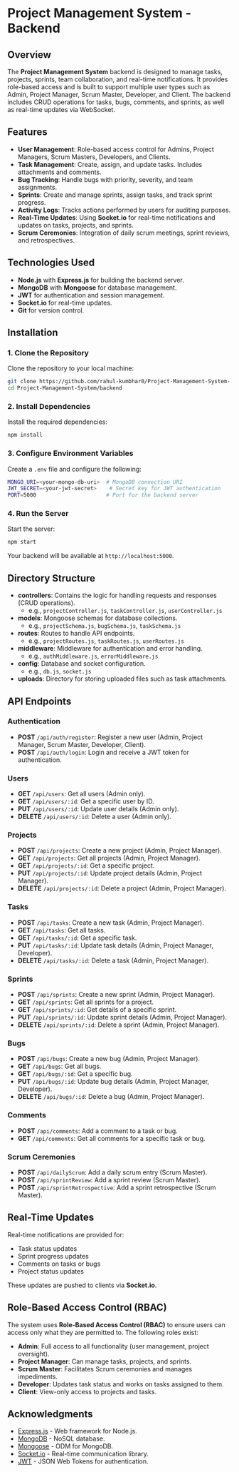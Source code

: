 # Project Management System - Backend

## Overview

The **Project Management System** backend is designed to manage tasks, projects, sprints, team collaboration, and real-time notifications. It provides role-based access and is built to support multiple user types such as Admin, Project Manager, Scrum Master, Developer, and Client. The backend includes CRUD operations for tasks, bugs, comments, and sprints, as well as real-time updates via WebSocket.

## Features

- **User Management**: Role-based access control for Admins, Project Managers, Scrum Masters, Developers, and Clients.
- **Task Management**: Create, assign, and update tasks. Includes attachments and comments.
- **Bug Tracking**: Handle bugs with priority, severity, and team assignments.
- **Sprints**: Create and manage sprints, assign tasks, and track sprint progress.
- **Activity Logs**: Tracks actions performed by users for auditing purposes.
- **Real-Time Updates**: Using **Socket.io** for real-time notifications and updates on tasks, projects, and sprints.
- **Scrum Ceremonies**: Integration of daily scrum meetings, sprint reviews, and retrospectives.

## Technologies Used

- **Node.js** with **Express.js** for building the backend server.
- **MongoDB** with **Mongoose** for database management.
- **JWT** for authentication and session management.
- **Socket.io** for real-time updates.
- **Git** for version control.

## Installation

### 1. Clone the Repository

Clone the repository to your local machine:

```bash
git clone https://github.com/rahul-kumbhar0/Project-Management-System-.git
cd Project-Management-System/backend
```

### 2. Install Dependencies

Install the required dependencies:

```bash
npm install
```

### 3. Configure Environment Variables

Create a `.env` file and configure the following:

```bash
MONGO_URI=<your-mongo-db-uri>  # MongoDB connection URI
JWT_SECRET=<your-jwt-secret>    # Secret key for JWT authentication
PORT=5000                      # Port for the backend server
```

### 4. Run the Server

Start the server:

```bash
npm start
```

Your backend will be available at `http://localhost:5000`.

## Directory Structure

- **controllers**: Contains the logic for handling requests and responses (CRUD operations).
  - e.g., `projectController.js`, `taskController.js`, `userController.js`
- **models**: Mongoose schemas for database collections.
  - e.g., `projectSchema.js`, `bugSchema.js`, `taskSchema.js`
- **routes**: Routes to handle API endpoints.
  - e.g., `projectRoutes.js`, `taskRoutes.js`, `userRoutes.js`
- **middleware**: Middleware for authentication and error handling.
  - e.g., `authMiddleware.js`, `errorMiddleware.js`
- **config**: Database and socket configuration.
  - e.g., `db.js`, `socket.js`
- **uploads**: Directory for storing uploaded files such as task attachments.

## API Endpoints

### Authentication

- **POST** `/api/auth/register`: Register a new user (Admin, Project Manager, Scrum Master, Developer, Client).
- **POST** `/api/auth/login`: Login and receive a JWT token for authentication.

### Users

- **GET** `/api/users`: Get all users (Admin only).
- **GET** `/api/users/:id`: Get a specific user by ID.
- **PUT** `/api/users/:id`: Update user details (Admin only).
- **DELETE** `/api/users/:id`: Delete a user (Admin only).

### Projects

- **POST** `/api/projects`: Create a new project (Admin, Project Manager).
- **GET** `/api/projects`: Get all projects (Admin, Project Manager).
- **GET** `/api/projects/:id`: Get a specific project.
- **PUT** `/api/projects/:id`: Update project details (Admin, Project Manager).
- **DELETE** `/api/projects/:id`: Delete a project (Admin, Project Manager).

### Tasks

- **POST** `/api/tasks`: Create a new task (Admin, Project Manager).
- **GET** `/api/tasks`: Get all tasks.
- **GET** `/api/tasks/:id`: Get a specific task.
- **PUT** `/api/tasks/:id`: Update task details (Admin, Project Manager, Developer).
- **DELETE** `/api/tasks/:id`: Delete a task (Admin, Project Manager).

### Sprints

- **POST** `/api/sprints`: Create a new sprint (Admin, Project Manager).
- **GET** `/api/sprints`: Get all sprints for a project.
- **GET** `/api/sprints/:id`: Get details of a specific sprint.
- **PUT** `/api/sprints/:id`: Update sprint details (Admin, Project Manager).
- **DELETE** `/api/sprints/:id`: Delete a sprint (Admin, Project Manager).

### Bugs

- **POST** `/api/bugs`: Create a new bug (Admin, Project Manager).
- **GET** `/api/bugs`: Get all bugs.
- **GET** `/api/bugs/:id`: Get a specific bug.
- **PUT** `/api/bugs/:id`: Update bug details (Admin, Project Manager, Developer).
- **DELETE** `/api/bugs/:id`: Delete a bug (Admin, Project Manager).

### Comments

- **POST** `/api/comments`: Add a comment to a task or bug.
- **GET** `/api/comments`: Get all comments for a specific task or bug.

### Scrum Ceremonies

- **POST** `/api/dailyScrum`: Add a daily scrum entry (Scrum Master).
- **POST** `/api/sprintReview`: Add a sprint review (Scrum Master).
- **POST** `/api/sprintRetrospective`: Add a sprint retrospective (Scrum Master).

## Real-Time Updates

Real-time notifications are provided for:

- Task status updates
- Sprint progress updates
- Comments on tasks or bugs
- Project status updates

These updates are pushed to clients via **Socket.io**.

## Role-Based Access Control (RBAC)

The system uses **Role-Based Access Control (RBAC)** to ensure users can access only what they are permitted to. The following roles exist:

- **Admin**: Full access to all functionality (user management, project oversight).
- **Project Manager**: Can manage tasks, projects, and sprints.
- **Scrum Master**: Facilitates Scrum ceremonies and manages impediments.
- **Developer**: Updates task status and works on tasks assigned to them.
- **Client**: View-only access to projects and tasks.

## Acknowledgments

- [Express.js](https://expressjs.com/) - Web framework for Node.js.
- [MongoDB](https://www.mongodb.com/) - NoSQL database.
- [Mongoose](https://mongoosejs.com/) - ODM for MongoDB.
- [Socket.io](https://socket.io/) - Real-time communication library.
- [JWT](https://jwt.io/) - JSON Web Tokens for authentication.
